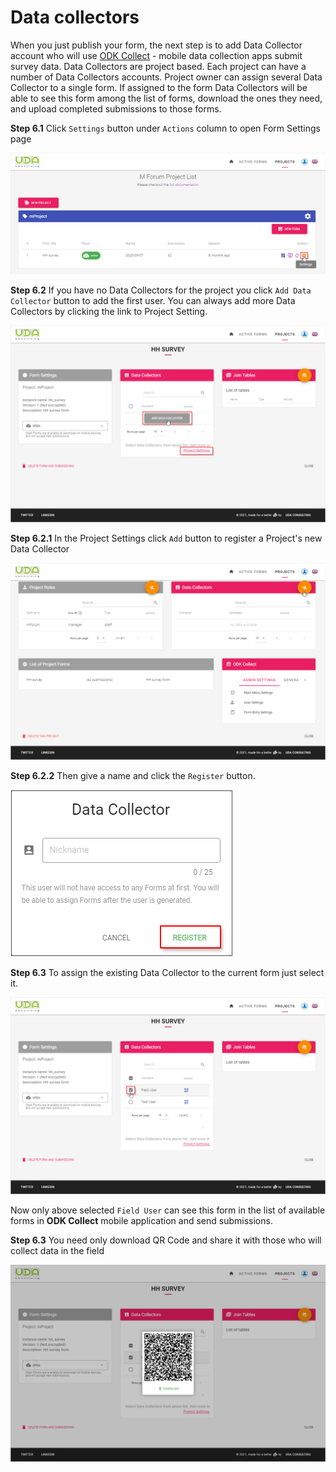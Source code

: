 # Data collectors

When you just publish your form, the next step is to add Data Collector account who will use [ODK Collect](https://play.google.com/store/apps/details?id=org.odk.collect.android&hl=en) - mobile data collection apps submit survey data. Data Collectors are project based. Each project can have a number of Data Collectors accounts. Project owner can assign several Data Collector to a single form. If assigned to the form Data Collectors will be able to see this form among the list of forms, download the ones they need, and upload completed submissions to those forms.

**Step 6.1** Click `Settings` button under `Actions` column to open Form Settings page

![An image](./img/s4-ProjectsActiveFormSettings.png)

**Step 6.2** If you have no Data Collectors for the project you click `Add Data Collector` button to add the first user. You can always add more Data Collectors by clicking the link to Project Setting.

![An image](./img/s6_2-DataCollectorLink.png)

**Step 6.2.1** In the Project Settings click `Add` button to register a Project's new Data Collector

![An image](./img/s6_2_1-DataCollectorAdd.png)

**Step 6.2.2** Then give a name and click the `Register` button.

![An image](./img/s6_2_2-DataCollectorNew.png)

**Step 6.3** To assign the existing Data Collector to the current form just select it.

![An image](./img/s6_3-DataCollectorAssign.png)

Now only above selected `Field User` can see this form in the list of available forms in **ODK Collect** mobile application and send submissions. 

**Step 6.3** You need only download QR Code and share it with those who will collect data in the field

![An image](./img/s6_4-DataCollectorQRcode.png)